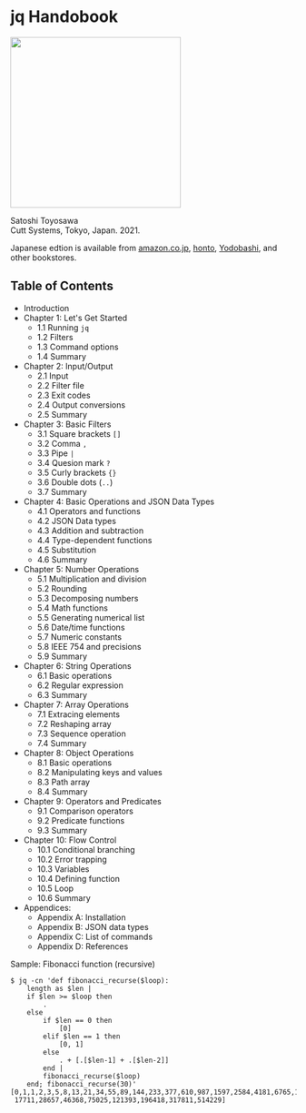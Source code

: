 # jq Handobook

<!--- 652 x 841 -->
<img src="https://www.cutt.co.jp/book/images/978-4-87783-491-3.png" width="300">

Satoshi Toyosawa  
Cutt Systems, Tokyo, Japan. 2021.

Japanese edtion is available from
[amazon.co.jp](https://www.amazon.co.jp/dp/4877834915),
[honto](https://honto.jp/netstore/pd-book_31037910.html),
[Yodobashi](https://www.yodobashi.com/product/100000009003450000/),
and other bookstores.

## Table of Contents

- Introduction
- Chapter 1: Let's Get Started
	- 1.1 Running `jq`
	- 1.2 Filters
	- 1.3 Command options
	- 1.4 Summary
- Chapter 2: Input/Output
	- 2.1 Input
	- 2.2 Filter file
	- 2.3 Exit codes
	- 2.4 Output conversions
	- 2.5 Summary
- Chapter 3: Basic Filters
	- 3.1 Square brackets `[]`
	- 3.2 Comma `,`
	- 3.3 Pipe `|`
	- 3.4 Quesion mark `?`
	- 3.5 Curly brackets `{}`
	- 3.6 Double dots (`..`)
	- 3.7 Summary
- Chapter 4: Basic Operations and JSON Data Types
	- 4.1 Operators and functions
	- 4.2 JSON Data types
	- 4.3 Addition and subtraction
	- 4.4 Type-dependent functions
	- 4.5 Substitution
	- 4.6 Summary
- Chapter 5: Number Operations
	- 5.1 Multiplication and division
	- 5.2 Rounding
	- 5.3 Decomposing numbers
	- 5.4 Math functions
	- 5.5 Generating numerical list
	- 5.6 Date/time functions
	- 5.7 Numeric constants
	- 5.8 IEEE 754 and precisions
	- 5.9 Summary
- Chapter 6: String Operations
	- 6.1 Basic operations
	- 6.2 Regular expression
	- 6.3 Summary
- Chapter 7: Array Operations
	- 7.1 Extracing elements
	- 7.2 Reshaping array
	- 7.3 Sequence operation
	- 7.4 Summary
- Chapter 8: Object Operations
	- 8.1 Basic operations
	- 8.2 Manipulating keys and values
	- 8.3 Path array
	- 8.4 Summary
- Chapter 9: Operators and Predicates
	- 9.1 Comparison operators
	- 9.2 Predicate functions
	- 9.3 Summary
- Chapter 10: Flow Control
	- 10.1 Conditional branching
	- 10.2 Error trapping
	- 10.3 Variables
	- 10.4 Defining function
	- 10.5 Loop
	- 10.6 Summary
- Appendices:
	- Appendix A: Installation
	- Appendix B: JSON data types
	- Appendix C: List of commands
	- Appendix D: References



Sample: Fibonacci function (recursive)

```
$ jq -cn 'def fibonacci_recurse($loop):
    length as $len |
    if $len >= $loop then
        .
    else
        if $len == 0 then
            [0]
        elif $len == 1 then
            [0, 1]
        else
            . + [.[$len-1] + .[$len-2]]
        end |
        fibonacci_recurse($loop)
    end; fibonacci_recurse(30)'
[0,1,1,2,3,5,8,13,21,34,55,89,144,233,377,610,987,1597,2584,4181,6765,10946,
 17711,28657,46368,75025,121393,196418,317811,514229]
```
